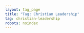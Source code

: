 ```yaml
---
layout: tag_page
title: "Tag: Christian Leadership"
tag: christian-leadership
robots: noindex
---
```

